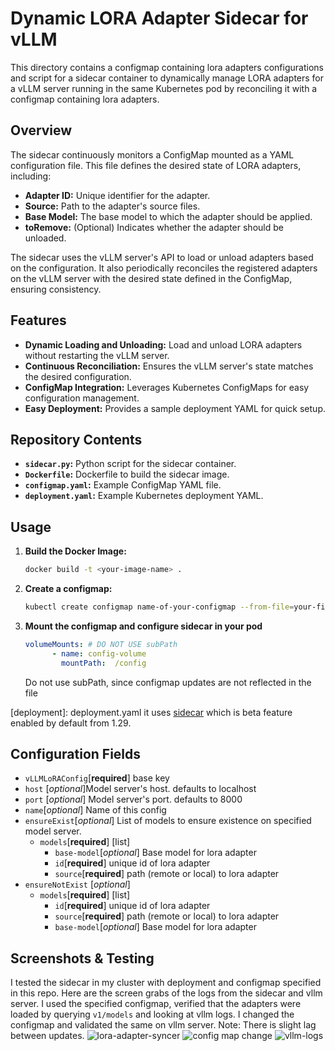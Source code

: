 # Dynamic LORA Adapter Sidecar for vLLM

This directory contains a configmap containing lora adapters configurations and script for a sidecar container to dynamically manage LORA adapters for a vLLM server running in the same Kubernetes pod by reconciling it with a configmap containing lora adapters. 

## Overview

The sidecar continuously monitors a ConfigMap mounted as a YAML configuration file. This file defines the desired state of LORA adapters, including:

- **Adapter ID:** Unique identifier for the adapter.
- **Source:** Path to the adapter's source files.
- **Base Model:** The base model to which the adapter should be applied.
- **toRemove:** (Optional) Indicates whether the adapter should be unloaded.

The sidecar uses the vLLM server's API to load or unload adapters based on the configuration. It also periodically reconciles the registered adapters on the vLLM server with the desired state defined in the ConfigMap, ensuring consistency.

## Features

- **Dynamic Loading and Unloading:**  Load and unload LORA adapters without restarting the vLLM server.
- **Continuous Reconciliation:**  Ensures the vLLM server's state matches the desired configuration.
- **ConfigMap Integration:**  Leverages Kubernetes ConfigMaps for easy configuration management.
- **Easy Deployment:**  Provides a sample deployment YAML for quick setup.

## Repository Contents

- **`sidecar.py`:**  Python script for the sidecar container.
- **`Dockerfile`:**  Dockerfile to build the sidecar image.
- **`configmap.yaml`:**  Example ConfigMap YAML file.
- **`deployment.yaml`:**  Example Kubernetes deployment YAML.

## Usage

1. **Build the Docker Image:**
   ```bash
   docker build -t <your-image-name> .
2. **Create a configmap:**
    ```bash
    kubectl create configmap name-of-your-configmap --from-file=your-file.yaml
3. **Mount the configmap and configure sidecar in your pod**
    ```yaml
    volumeMounts: # DO NOT USE subPath
          - name: config-volume
            mountPath:  /config
    ```
    Do not use subPath, since configmap updates are not reflected in the file

[deployment]: deployment.yaml it uses [sidecar](https://kubernetes.io/docs/concepts/workloads/pods/sidecar-containers/) which is beta feature enabled by default from 1.29.

## Configuration Fields
- `vLLMLoRAConfig`[**required**]  base key 
- `host` [*optional*]Model server's host. defaults to localhost
- `port` [*optional*] Model server's port. defaults to 8000
- `name`[*optional*] Name of this config
- `ensureExist`[*optional*] List of models to ensure existence on specified model server.
    -  `models`[**required**] [list]
        - `base-model`[*optional*] Base model for lora adapter
        - `id`[**required**] unique id of lora adapter
        - `source`[**required**] path (remote or local) to lora adapter
- `ensureNotExist` [*optional*]
    - `models`[**required**] [list]
        - `id`[**required**] unique id of lora adapter
        -  `source`[**required**] path (remote or local) to lora adapter
        - `base-model`[*optional*] Base model for lora adapter




## Screenshots & Testing
I tested the sidecar in my cluster with deployment and configmap specified in this repo. Here are the screen grabs of the logs from the sidecar and vllm server. I used the specified configmap, verified that the adapters were loaded by querying `v1/models` and looking at vllm logs. I changed the configmap and validated the same on vllm server. Note: There is slight lag between updates. 
![lora-adapter-syncer](screenshots/lora-syncer-sidecar.png)
![config map change](screenshots/configmap-change.png)
![vllm-logs](screenshots/vllm-logs.png)
